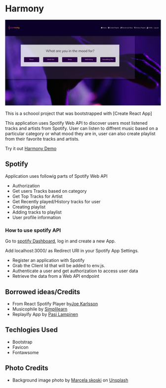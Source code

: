 # Harmony
![harmony music image](https://github.com/maaliskesakuu/spotify-app-frontend/blob/master/Screenshot%202020-06-17%20at%200.15.26.png)



This is a schoool project that  was bootstrapped with [Create React App]

This application uses Spotify Web API to discover users most listened tracks and artists from Spotify. User can listen to diffrent music based on a particular category or what mood they are in, user can also create playlist from their favorite tracks and artists.

Try it out [Harmony Demo](https://harmony-fbddf.web.app/)

## Spotify
Application uses followig parts of Spotify Web API

* Authorization
* Get users Tracks based on category 
* Get Top Tracks for Artist
* Get Recently played/History tracks for user
* Creating playlist
* Adding tracks to playlist
* User profile information

### How to use spotify API
Go to [spotify Dashboard](https://developer.spotify.com/dashboard/), log in and create a new App.

Add localhost:3000/ as Redirect URI in your Spotify App Settings.


* Register an application with Spotify
* Grab the Client Id that will be added to env.js.
* Authenticate a user and get authorization to access user data
* Retrieve the data from a Web API endpoint

## Borrowed ideas/Credits
* From React Spotify Player by[Joe Karlsson](https://github.com/JoeKarlsson/react-spotify-player)
* Musicophile by [Simplilearn](https://www.simplilearn.com/react-tutorial-article)
* Replayify App by [Pasi Lampinen](https://github.com/palampinen/replayify)

## Techlogies Used
* Bootstrap
* Favicon
* Fontawsome

## Photo Credits
* Background image photo by [Marcela skoski](https://unsplash.com/@marcelalaskoski) on [Unsplash](https://unsplash.com/)

